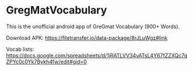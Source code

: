 # GregMatVocabulary
This is the unofficial android app of GreGmat Vocabulary (900+ Words).

Download APK: https://filetransfer.io/data-package/8rJLuWgz#link

Vocab lists: https://docs.google.com/spreadsheets/d/1jRATLVV34vATsL4Y67fZZXQc7qZPYc0c0Yk7Bykh4fw/edit#gid=0 
